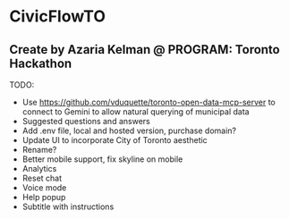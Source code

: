 # CivicFlowTO
## Create by Azaria Kelman @ PROGRAM: Toronto Hackathon

TODO:
- Use https://github.com/vduquette/toronto-open-data-mcp-server to connect to Gemini to allow natural querying of municipal data
- Suggested questions and answers
- Add .env file, local and hosted version, purchase domain?
- Update UI to incorporate City of Toronto aesthetic
- Rename?
- Better mobile support, fix skyline on mobile
- Analytics
- Reset chat
- Voice mode
- Help popup
- Subtitle with instructions